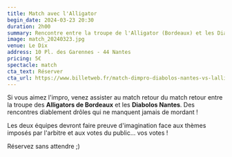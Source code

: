 ```yaml
---
title: Match avec l'Alligator
begin_date: 2024-03-23 20:30
duration: 2h00
summary: Rencontre entre la troupe de l'Alligator (Bordeaux) et les Diabolos Nantes
image: match_20240323.jpg
venue: Le Dix
address: 10 Pl. des Garennes - 44 Nantes
pricing: 5€
spectacle: match
cta_text: Réserver
cta_url: https://www.billetweb.fr/match-dimpro-diabolos-nantes-vs-lalligator-bordeaux
---
```


Si vous aimez l'impro, venez assister au match retour du match retour entre la troupe des **Alligators de Bordeaux** et les **Diabolos Nantes**. Des rencontres diablement drôles qui ne manquent jamais de mordant ! 

Les deux équipes devront faire preuve d'imagination face aux thèmes imposés par l'arbitre et aux votes du public... vos votes !

Réservez sans attendre  ;)